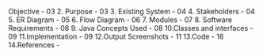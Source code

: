 Objective - 03
2. Purpose - 03
3. Existing System - 04
4. Stakeholders - 04
5. ER Diagram - 05
6. Flow Diagram - 06
7. Modules - 07
8. Software Requirements - 08
9. Java Concepts Used - 08
10.Classes and interfaces - 09
11.Implementation - 09
12.Output Screenshots - 11
13.Code - 16
14.References -   
